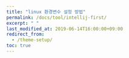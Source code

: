 ```yaml
---
title: "linux 환경변수 설정 방법"
permalink: /docs/tool/intellij-first/
excerpt: " "
last_modified_at: 2019-06-14T16:00:00+09:00
redirect_from:
  - /theme-setup/
toc: true
---
```

